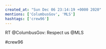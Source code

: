 ```yaml
---
created_at: "Sun Dec 06 23:14:19 +0000 2020"
mentions: ['ColumbusGov', 'MLS']
hashtags: ['crew96']
---
```


RT @ColumbusGov: Respect us @MLS 

#crew96